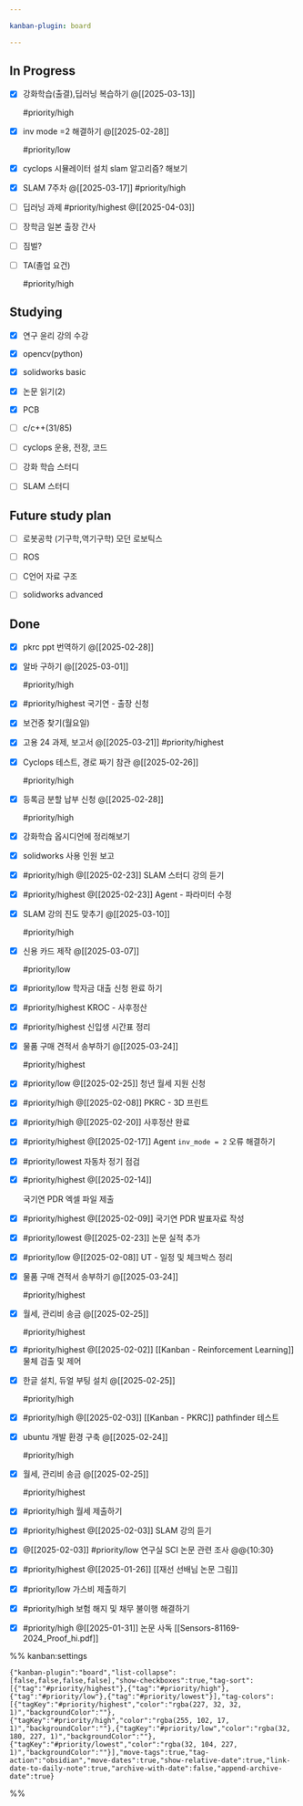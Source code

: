 ```yaml
---

kanban-plugin: board

---
```


## In Progress

- [x] 강화학습(출결),딥러닝 복습하기
	@[[2025-03-13]]
	
	#priority/high
- [x] inv mode =2 해결하기
	@[[2025-02-28]]
	
	#priority/low
- [x] cyclops 시뮬레이터 설치
	slam 알고리즘? 해보기
- [x] SLAM 7주차
	@[[2025-03-17]]
	#priority/high
- [ ] 딥러닝 과제
	#priority/highest 
	@[[2025-04-03]]
- [ ] 장학금
	일본 출장 간사
- [ ] 짐벌?
- [ ] TA(졸업 요건)
	
	#priority/high


## Studying

- [x] 연구 윤리 강의 수강
- [x] opencv(python)
- [x] solidworks basic
- [x] 논문 읽기(2)
- [x] PCB
- [ ] c/c++(31/85)
- [ ] cyclops 운용, 전장, 코드
- [ ] 강화 학습 스터디
- [ ] SLAM 스터디


## Future study plan

- [ ] 로봇공학
	(기구학,역기구학)
	모던 로보틱스
- [ ] ROS
- [ ] C언어 자료 구조
- [ ] solidworks advanced


## Done

- [x] pkrc ppt 번역하기
	@[[2025-02-28]]
- [x] 알바 구하기
	@[[2025-03-01]]
	
	#priority/high
- [x] #priority/highest 
	국기연 - 출장 신청
- [x] 보건증 찾기(월요일)
- [x] 고용 24 과제, 보고서
	@[[2025-03-21]]
	#priority/highest
- [x] Cyclops 테스트, 경로 짜기 참관
	@[[2025-02-26]]
	
	#priority/high
- [x] 등록금 분할 납부 신청
	@[[2025-02-28]]
	
	#priority/high
- [x] 강화학습 옵시디언에 정리해보기
- [x] solidworks 사용 인원 보고
- [x] #priority/high @[[2025-02-23]]
	SLAM 스터디 강의 듣기
- [x] #priority/highest
	@[[2025-02-23]]
	Agent - 파라미터 수정
- [x] SLAM 강의 진도 맞추기
	@[[2025-03-10]]
	
	#priority/high
- [x] 신용 카드 제작
	@[[2025-03-07]]
	
	#priority/low
- [x] #priority/low 
	학자금 대출 신청 완료 하기
- [x] #priority/highest KROC - 사후정산
- [x] #priority/highest 
	신입생 시간표 정리
- [x] 물품 구매 견적서 송부하기
	@[[2025-03-24]]
	
	#priority/highest
- [x] #priority/low @[[2025-02-25]]
	청년 월세 지원 신청
- [x] #priority/high
	@[[2025-02-08]]
	PKRC - 3D 프린트
- [x] #priority/high 
	@[[2025-02-20]]
	사후정산 완료
- [x] #priority/highest @[[2025-02-17]]
	Agent `inv_mode = 2` 오류 해결하기
- [x] #priority/lowest 
	자동차 정기 점검
- [x] #priority/highest @[[2025-02-14]]
	
	국기연 PDR 엑셀 파일 제출
- [x] #priority/highest  @[[2025-02-09]]
	국기연 PDR 발표자료 작성
- [x] #priority/lowest 
	@[[2025-02-23]]
	논문 실적 추가
- [x] #priority/low
	@[[2025-02-08]]
	UT - 일정 및 체크박스 정리
- [x] 물품 구매 견적서 송부하기
	@[[2025-03-24]]
	
	#priority/highest
- [x] 월세, 관리비 송금
	@[[2025-02-25]]
	
	#priority/highest
- [x] #priority/highest @[[2025-02-02]]
	[[Kanban - Reinforcement Learning]]
	물체 검출 및 제어
- [x] 한글 설치, 듀얼 부팅 설치
	@[[2025-02-25]]
	
	#priority/high
- [x] #priority/high 
	@[[2025-02-03]]
	[[Kanban - PKRC]]
	pathfinder 테스트
- [x] ubuntu 개발 환경 구축
	@[[2025-02-24]]
	
	#priority/high
- [x] 월세, 관리비 송금
	@[[2025-02-25]]
	
	#priority/highest
- [x] #priority/high
	월세 제출하기
- [x] #priority/highest @[[2025-02-03]]
	SLAM 강의 듣기
- [x] @[[2025-02-03]]
	#priority/low 
	연구실 SCI 논문 관련 조사 @@{10:30}
- [x] #priority/highest 
	@[[2025-01-26]]
	[[재선 선배님 논문 그림]]
- [x] #priority/low 
	가스비 제출하기
- [x] #priority/high 
	보험 해지 및 채무 불이행 해결하기
- [x] #priority/high @[[2025-01-31]]
	논문 사독
	[[Sensors-81169-2024_Proof_hi.pdf]]




%% kanban:settings
```
{"kanban-plugin":"board","list-collapse":[false,false,false,false],"show-checkboxes":true,"tag-sort":[{"tag":"#priority/highest"},{"tag":"#priority/high"},{"tag":"#priority/low"},{"tag":"#priority/lowest"}],"tag-colors":[{"tagKey":"#priority/highest","color":"rgba(227, 32, 32, 1)","backgroundColor":""},{"tagKey":"#priority/high","color":"rgba(255, 102, 17, 1)","backgroundColor":""},{"tagKey":"#priority/low","color":"rgba(32, 180, 227, 1)","backgroundColor":""},{"tagKey":"#priority/lowest","color":"rgba(32, 104, 227, 1)","backgroundColor":""}],"move-tags":true,"tag-action":"obsidian","move-dates":true,"show-relative-date":true,"link-date-to-daily-note":true,"archive-with-date":false,"append-archive-date":true}
```
%%